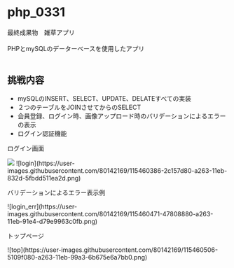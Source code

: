 # php_0331
最終成果物　雑草アプリ<br>
<br>
PHPとmySQLのデーターベースを使用したアプリ<br>
<br>
<h2>挑戦内容</h2>
<ul>
  <li>mySQLのINSERT、SELECT、UPDATE、DELATEすべての実装</li>
  <li>２つのテーブルをJOINさせてからのSELECT</li>
  <li>会員登録、ログイン時、画像アップロード時のバリデーションによるエラーの表示</li>
  <li>ログイン認証機能</li>
 
</ul>
<p>ログイン画面</p>
<img src='https://user-images.githubusercontent.com/80142169/115460386-2c157d80-a263-11eb-832d-5fbdd511ea2d.png'>
![login](https://user-images.githubusercontent.com/80142169/115460386-2c157d80-a263-11eb-832d-5fbdd511ea2d.png)
<p>バリデーションによるエラー表示例</p>
![login_err](https://user-images.githubusercontent.com/80142169/115460471-47808880-a263-11eb-91e4-d79e9963c0fb.png)
<p>トップページ</p>
![top](https://user-images.githubusercontent.com/80142169/115460506-5109f080-a263-11eb-99a3-6b675e6a7bb0.png)

